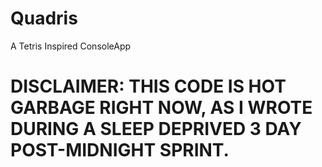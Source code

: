 # Quadris
A Tetris Inspired ConsoleApp


# DISCLAIMER: THIS CODE IS HOT GARBAGE RIGHT NOW, AS I WROTE DURING A SLEEP DEPRIVED 3 DAY POST-MIDNIGHT SPRINT.
